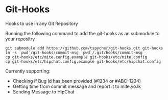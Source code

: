 Git-Hooks
=========

Hooks to use in any Git Repository

Running the following command to add the git-hooks as an submodule to your repositry
    
    git submodule add https://github.com/tspycher/git-hooks.git git-hooks
    ln -s `pwd`/git-hooks/commit-msg `pwd`/.git/hooks/commit-msg
    cp git-hooks/etc/mite.config.example git-hooks/etc/mite.config
    cp git-hooks/etc/hipchat.config.example git-hooks/etc/hipchat.config

Currently supporting:
* Checking if Bug Id has been provided (#1234 or #ABC-1234)
* Getting time from commit message and report it to mite.yo.lk
* Sending Message to HipChat
 
